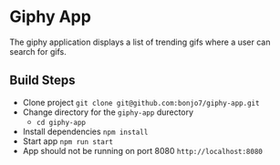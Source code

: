 # Giphy App

The giphy application displays a list of trending gifs where a user can search for gifs.

## Build Steps

- Clone project `git clone git@github.com:bonjo7/giphy-app.git`
- Change directory for the `giphy-app` durectory
    - `cd giphy-app`
- Install dependencies `npm install`
- Start app `npm run start`
- App should not be running on port 8080 `http://localhost:8080`


